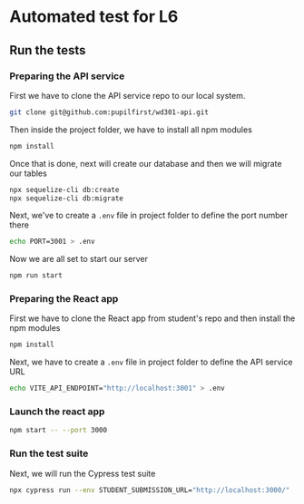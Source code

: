 # Automated test for L6

## Run the tests

### Preparing the API service

First we have to clone the API service repo to our local system.

```sh
git clone git@github.com:pupilfirst/wd301-api.git
```

Then inside the project folder, we have to install all npm modules

```sh
npm install
```

Once that is done, next will create our database and then we will migrate our tables

```sh
npx sequelize-cli db:create
npx sequelize-cli db:migrate
```

Next, we've to create a `.env` file in project folder to define the port number there

```sh
echo PORT=3001 > .env
```

Now we are all set to start our server

```sh
npm run start
```

### Preparing the React app

First we have to clone the React app from student's repo and then install the npm modules

```sh
npm install
```

Next, we have to create a `.env` file in project folder to define the API service URL

```sh
echo VITE_API_ENDPOINT="http://localhost:3001" > .env
```

### Launch the react app

```sh
npm start -- --port 3000
```

### Run the test suite

Next, we will run the Cypress test suite

```sh
npx cypress run --env STUDENT_SUBMISSION_URL="http://localhost:3000/"
```
